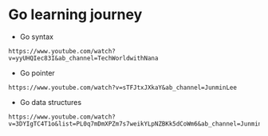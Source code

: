 # Go learning journey

- Go syntax 
```
https://www.youtube.com/watch?v=yyUHQIec83I&ab_channel=TechWorldwithNana
```

- Go pointer
```
https://www.youtube.com/watch?v=sTFJtxJXkaY&ab_channel=JunminLee
```

- Go data structures
```
https://www.youtube.com/watch?v=3DYIgTC4T1o&list=PL0q7mDmXPZm7s7weikYLpNZBKk5dCoWm6&ab_channel=JunminLee
```

